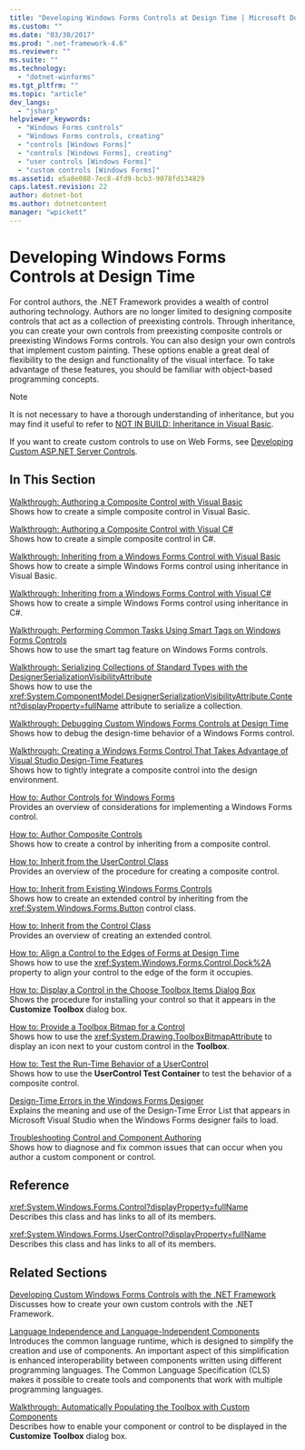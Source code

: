 ```yaml
---
title: "Developing Windows Forms Controls at Design Time | Microsoft Docs"
ms.custom: ""
ms.date: "03/30/2017"
ms.prod: ".net-framework-4.6"
ms.reviewer: ""
ms.suite: ""
ms.technology: 
  - "dotnet-winforms"
ms.tgt_pltfrm: ""
ms.topic: "article"
dev_langs: 
  - "jsharp"
helpviewer_keywords: 
  - "Windows Forms controls"
  - "Windows Forms controls, creating"
  - "controls [Windows Forms]"
  - "controls [Windows Forms], creating"
  - "user controls [Windows Forms]"
  - "custom controls [Windows Forms]"
ms.assetid: e5a8e088-7ec8-4fd9-bcb3-9078fd134829
caps.latest.revision: 22
author: dotnet-bot
ms.author: dotnetcontent
manager: "wpickett"
---
```

# Developing Windows Forms Controls at Design Time
For control authors, the .NET Framework provides a wealth of control authoring technology. Authors are no longer limited to designing composite controls that act as a collection of preexisting controls. Through inheritance, you can create your own controls from preexisting composite controls or preexisting Windows Forms controls. You can also design your own controls that implement custom painting. These options enable a great deal of flexibility to the design and functionality of the visual interface. To take advantage of these features, you should be familiar with object-based programming concepts.  
  
> [!NOTE]
>  It is not necessary to have a thorough understanding of inheritance, but you may find it useful to refer to [NOT IN BUILD: Inheritance in Visual Basic](http://msdn.microsoft.com/en-us/e5e6e240-ed31-4657-820c-079b7c79313c).  
  
 If you want to create custom controls to use on Web Forms, see [Developing Custom ASP.NET Server Controls](http://msdn.microsoft.com/library/fbe26c16-cff4-4089-b3dd-877411f0c0ef).  
  
## In This Section  
 [Walkthrough: Authoring a Composite Control with Visual Basic](../../../../docs/framework/winforms/controls/walkthrough-authoring-a-composite-control-with-visual-basic.md)  
 Shows how to create a simple composite control in Visual Basic.  
  
 [Walkthrough: Authoring a Composite Control with Visual C#](../../../../docs/framework/winforms/controls/walkthrough-authoring-a-composite-control-with-visual-csharp.md)  
 Shows how to create a simple composite control in C#.  
  
 [Walkthrough: Inheriting from a Windows Forms Control with Visual Basic](../../../../docs/framework/winforms/controls/walkthrough-inheriting-from-a-windows-forms-control-with-visual-basic.md)  
 Shows how to create a simple Windows Forms control using inheritance in Visual Basic.  
  
 [Walkthrough: Inheriting from a Windows Forms Control with Visual C#](../../../../docs/framework/winforms/controls/walkthrough-inheriting-from-a-windows-forms-control-with-visual-csharp.md)  
 Shows how to create a simple Windows Forms control using inheritance in C#.  
  
 [Walkthrough: Performing Common Tasks Using Smart Tags on Windows Forms Controls](../../../../docs/framework/winforms/controls/performing-common-tasks-using-smart-tags-on-wf-controls.md)  
 Shows how to use the smart tag feature on Windows Forms controls.  
  
 [Walkthrough: Serializing Collections of Standard Types with the DesignerSerializationVisibilityAttribute](../../../../docs/framework/winforms/controls/serializing-collections-designerserializationvisibilityattribute.md)  
 Shows how to use the <xref:System.ComponentModel.DesignerSerializationVisibilityAttribute.Content?displayProperty=fullName> attribute to serialize a collection.  
  
 [Walkthrough: Debugging Custom Windows Forms Controls at Design Time](../../../../docs/framework/winforms/controls/walkthrough-debugging-custom-windows-forms-controls-at-design-time.md)  
 Shows how to debug the design-time behavior of a Windows Forms control.  
  
 [Walkthrough: Creating a Windows Forms Control That Takes Advantage of Visual Studio Design-Time Features](../../../../docs/framework/winforms/controls/creating-a-wf-control-design-time-features.md)  
 Shows how to tightly integrate a composite control into the design environment.  
  
 [How to: Author Controls for Windows Forms](../../../../docs/framework/winforms/controls/how-to-author-controls-for-windows-forms.md)  
 Provides an overview of considerations for implementing a Windows Forms control.  
  
 [How to: Author Composite Controls](../../../../docs/framework/winforms/controls/how-to-author-composite-controls.md)  
 Shows how to create a control by inheriting from a composite control.  
  
 [How to: Inherit from the UserControl Class](../../../../docs/framework/winforms/controls/how-to-inherit-from-the-usercontrol-class.md)  
 Provides an overview of the procedure for creating a composite control.  
  
 [How to: Inherit from Existing Windows Forms Controls](../../../../docs/framework/winforms/controls/how-to-inherit-from-existing-windows-forms-controls.md)  
 Shows how to create an extended control by inheriting from the <xref:System.Windows.Forms.Button> control class.  
  
 [How to: Inherit from the Control Class](../../../../docs/framework/winforms/controls/how-to-inherit-from-the-control-class.md)  
 Provides an overview of creating an extended control.  
  
 [How to: Align a Control to the Edges of Forms at Design Time](../../../../docs/framework/winforms/controls/how-to-align-a-control-to-the-edges-of-forms-at-design-time.md)  
 Shows how to use the <xref:System.Windows.Forms.Control.Dock%2A> property to align your control to the edge of the form it occupies.  
  
 [How to: Display a Control in the Choose Toolbox Items Dialog Box](../../../../docs/framework/winforms/controls/how-to-display-a-control-in-the-choose-toolbox-items-dialog-box.md)  
 Shows the procedure for installing your control so that it appears in the **Customize Toolbox** dialog box.  
  
 [How to: Provide a Toolbox Bitmap for a Control](../../../../docs/framework/winforms/controls/how-to-provide-a-toolbox-bitmap-for-a-control.md)  
 Shows how to use the <xref:System.Drawing.ToolboxBitmapAttribute> to display an icon next to your custom control in the **Toolbox**.  
  
 [How to: Test the Run-Time Behavior of a UserControl](../../../../docs/framework/winforms/controls/how-to-test-the-run-time-behavior-of-a-usercontrol.md)  
 Shows how to use the **UserControl Test Container** to test the behavior of a composite control.  
  
 [Design-Time Errors in the Windows Forms Designer](../../../../docs/framework/winforms/controls/design-time-errors-in-the-windows-forms-designer.md)  
 Explains the meaning and use of the Design-Time Error List that appears in Microsoft Visual Studio when the Windows Forms designer fails to load.  
  
 [Troubleshooting Control and Component Authoring](../../../../docs/framework/winforms/controls/troubleshooting-control-and-component-authoring.md)  
 Shows how to diagnose and fix common issues that can occur when you author a custom component or control.  
  
## Reference  
 <xref:System.Windows.Forms.Control?displayProperty=fullName>  
 Describes this class and has links to all of its members.  
  
 <xref:System.Windows.Forms.UserControl?displayProperty=fullName>  
 Describes this class and has links to all of its members.  
  
## Related Sections  
 [Developing Custom Windows Forms Controls with the .NET Framework](../../../../docs/framework/winforms/controls/developing-custom-windows-forms-controls.md)  
 Discusses how to create your own custom controls with the .NET Framework.  
  
 [Language Independence and Language-Independent Components](../../../../docs/standard/language-independence-and-language-independent-components.md)  
 Introduces the common language runtime, which is designed to simplify the creation and use of components. An important aspect of this simplification is enhanced interoperability between components written using different programming languages. The Common Language Specification (CLS) makes it possible to create tools and components that work with multiple programming languages.  
  
 [Walkthrough: Automatically Populating the Toolbox with Custom Components](../../../../docs/framework/winforms/controls/walkthrough-automatically-populating-the-toolbox-with-custom-components.md)  
 Describes how to enable your component or control to be displayed in the **Customize Toolbox** dialog box.